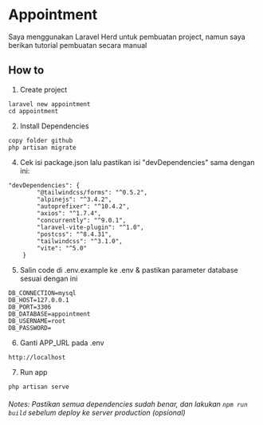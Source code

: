 # Appointment
Saya menggunakan Laravel Herd untuk pembuatan project, namun saya berikan tutorial pembuatan secara manual

## How to
1. Create project 
```
laravel new appointment
cd appointment
```
2. Install Dependencies
```
copy folder github
php artisan migrate
```
4. Cek isi package.json lalu pastikan isi "devDependencies" sama dengan ini:
```
"devDependencies": {
        "@tailwindcss/forms": "^0.5.2",
        "alpinejs": "^3.4.2",
        "autoprefixer": "^10.4.2",
        "axios": "^1.7.4",
        "concurrently": "^9.0.1",
        "laravel-vite-plugin": "^1.0",
        "postcss": "^8.4.31",
        "tailwindcss": "^3.1.0",
        "vite": "^5.0"
    }
```
5. Salin code di .env.example ke .env & pastikan parameter database sesuai dengan ini
```
DB_CONNECTION=mysql
DB_HOST=127.0.0.1
DB_PORT=3306
DB_DATABASE=appointment
DB_USERNAME=root
DB_PASSWORD=
```
6. Ganti APP_URL pada .env
```
http://localhost
```
7. Run app
```
php artisan serve
```

###### Notes: Pastikan semua dependencies sudah benar, dan lakukan ```npm run build``` sebelum deploy ke server production (opsional)
